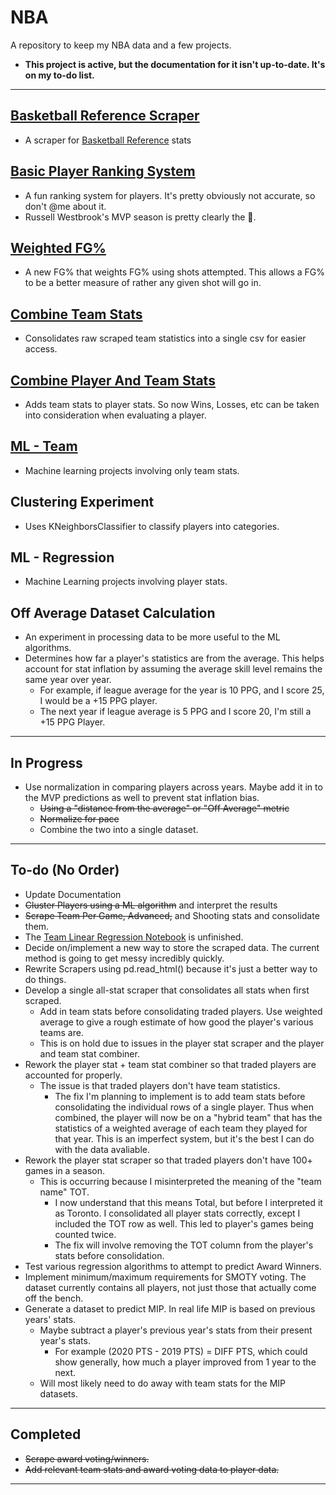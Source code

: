 # NBA
A repository to keep my NBA data and a few projects.

- __This project is active, but the documentation for it isn't up-to-date. It's on my to-do list.__

---

## [Basketball Reference Scraper](https://github.com/Kallbrig/NBA/tree/main/Basketball%20Reference%20Stat%20Scraper)
+ A scraper for [Basketball Reference](https://www.basketball-reference.com/) stats

## [Basic Player Ranking System](https://github.com/Kallbrig/NBA/tree/main/Basic%20Player%20Ranking%20System)
+ A fun ranking system for players. It's pretty obviously not accurate, so don't @me about it.
+ Russell Westbrook's MVP season is pretty clearly the 🐐.

## [Weighted FG%](https://github.com/Kallbrig/NBA/tree/main/Weighted%20FG%25)
+ A new FG% that weights FG% using shots attempted. This allows a FG% to be a better measure of rather any given shot will go in.

## [Combine Team Stats](https://github.com/Kallbrig/NBA/tree/main/Combine%20Team%20Stats)
+ Consolidates raw scraped team statistics into a single csv for easier access.

## [Combine Player And Team Stats](https://github.com/Kallbrig/NBA/tree/main/Combine%20Player%20and%20Team%20Stats)
+ Adds team stats to player stats. So now Wins, Losses, etc can be taken into consideration when evaluating a player.

## [ML - Team](https://github.com/Kallbrig/NBA/tree/main/ML%20-%20Team)
+ Machine learning projects involving only team stats.

## Clustering Experiment
+ Uses KNeighborsClassifier to classify players into categories.

## ML - Regression
+ Machine Learning projects involving player stats.

## Off Average Dataset Calculation
+ An experiment in processing data to be more useful to the ML algorithms.
+ Determines how far a player's statistics are from the average. This helps account for stat inflation by assuming the average skill level remains the same year over year.
  + For example, if league average for the year is 10 PPG, and I score 25, I would be a +15 PPG player.
  + The next year if league average is 5 PPG and I score 20, I'm still a +15 PPG Player.

---
## In Progress
+ Use normalization in comparing players across years. Maybe add it in to the MVP predictions as well to prevent stat inflation bias. 
    + ~~Using a "distance from the average" or "Off Average" metric~~
    + ~~Normalize for pace~~
    + Combine the two into a single dataset.

---
## To-do (No Order)

+ Update Documentation
+ ~~Cluster Players using a ML algorithm~~ and interpret the results
+ ~~Scrape Team Per Game, Advanced,~~ and Shooting stats and consolidate them.
+ The [Team Linear Regression Notebook](https://github.com/Kallbrig/NBA/blob/main/ML%20-%20Team/team_linear_regression.ipynb) is unfinished.
+ Decide on/implement a new way to store the scraped data. The current method is going to get messy incredibly quickly.
+ Rewrite Scrapers using pd.read_html() because it's just a better way to do things.
+ Develop a single all-stat scraper that consolidates all stats when first scraped.
    + Add in team stats before consolidating traded players. Use weighted average to give a rough estimate of how good the player's various teams are.
    + This is on hold due to issues in the player stat scraper and the player and team stat combiner.
+ Rework the player stat + team stat combiner so that traded players are accounted for properly.
    + The issue is that traded players don't have team statistics.
        + The fix I'm planning to implement is to add team stats before consolidating the individual rows of a single player. Thus when combined, the player will now be on a "hybrid team" that has the statistics of a weighted average of each team they played for that year. This is an imperfect system, but it's the best I can do with the data avaliable.
+ Rework the player stat scraper so that traded players don't have 100+ games in a season.
    + This is occurring because I misinterpreted the meaning of the "team name" TOT.
        + I now understand that this means Total, but before I interpreted it as Toronto. I consolidated all player stats correctly, except I included the TOT row as well. This led to player's games being counted twice. 
        + The fix will involve removing the TOT column from the player's stats before consolidation.
+ Test various regression algorithms to attempt to predict Award Winners.
+ Implement minimum/maximum requirements for SMOTY voting. The dataset currently contains all players, not just those that actually come off the bench.
+ Generate a dataset to predict MIP. In real life MIP is based on previous years' stats.
  + Maybe subtract a player's previous year's stats from their present year's stats.
    + For example (2020 PTS - 2019 PTS) = DIFF PTS, which could show generally, how much a player improved from 1 year to the next.
  + Will most likely need to do away with team stats for the MIP datasets.
    
---

## Completed
+ ~~Scrape award voting/winners.~~
+ ~~Add relevant team stats and award voting data to player data.~~

---
